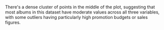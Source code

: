  There's a dense cluster of points in the middle of the plot, suggesting that most albums in this dataset have moderate values across all three variables, with some outliers having particularly high promotion budgets or sales figures.
